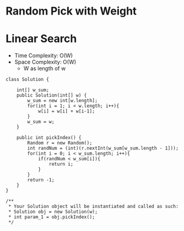 # Random Pick with Weight
# Linear Search
* Time Complexity: O(W)
* Space Complexity: O(W)
	* W as length of w
```
class Solution {

    int[] w_sum;
    public Solution(int[] w) {
        w_sum = new int[w.length];
        for(int i = 1; i < w.length; i++){
            w[i] = w[i] + w[i-1];
        }
        w_sum = w;
    }
    
    public int pickIndex() {
        Random r = new Random();
        int randNum = (int)(r.nextInt(w_sum[w_sum.length - 1]));
        for(int i = 0; i < w_sum.length; i++){
            if(randNum < w_sum[i]){
                return i;
            }
        }
        return -1;
    }
}
```
```
/**
 * Your Solution object will be instantiated and called as such:
 * Solution obj = new Solution(w);
 * int param_1 = obj.pickIndex();
 */
```